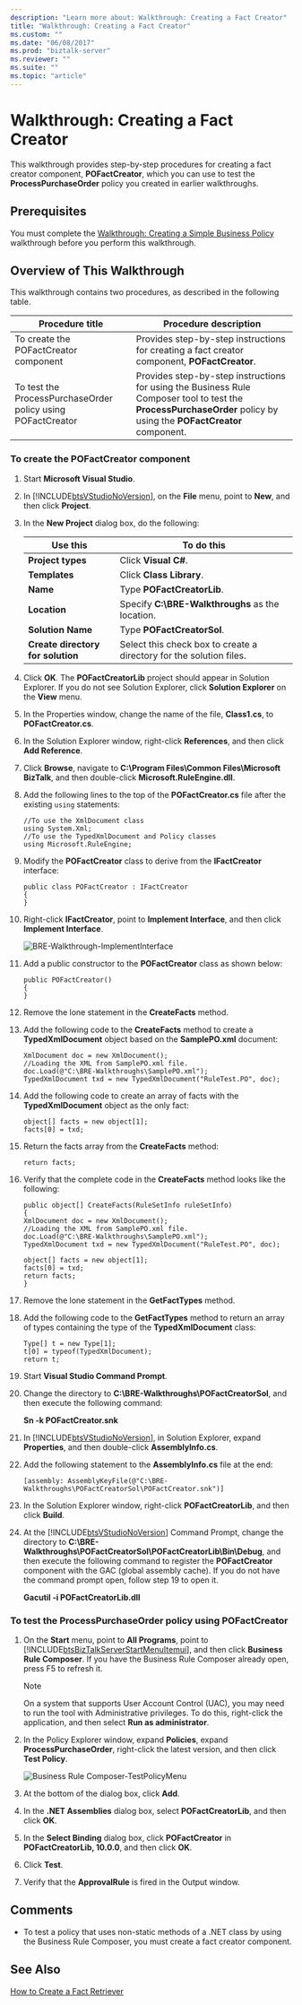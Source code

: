 ```yaml
---
description: "Learn more about: Walkthrough: Creating a Fact Creator"
title: "Walkthrough: Creating a Fact Creator"
ms.custom: ""
ms.date: "06/08/2017"
ms.prod: "biztalk-server"
ms.reviewer: ""
ms.suite: ""
ms.topic: "article"
---
```

# Walkthrough: Creating a Fact Creator
This walkthrough provides step-by-step procedures for creating a fact creator component, **POFactCreator**, which you can use to test the **ProcessPurchaseOrder** policy you created in earlier walkthroughs.  

## Prerequisites  
 You must complete the [Walkthrough: Creating a Simple Business Policy](../core/walkthrough-creating-a-simple-business-policy.md) walkthrough before you perform this walkthrough.  

## Overview of This Walkthrough  
 This walkthrough contains two procedures, as described in the following table.  

|Procedure title|Procedure description|  
|---------------------|---------------------------|  
|To create the POFactCreator component|Provides step-by-step instructions for creating a fact creator component, **POFactCreator**.|  
|To test the ProcessPurchaseOrder policy using POFactCreator|Provides step-by-step instructions for using the Business Rule Composer tool to test the **ProcessPurchaseOrder** policy by using the **POFactCreator** component.|  

### To create the POFactCreator component  

1. Start **Microsoft Visual Studio**.  

2. In [!INCLUDE[btsVStudioNoVersion](../includes/btsvstudionoversion-md.md)], on the **File** menu, point to **New**, and then click **Project**.  

3. In the **New Project** dialog box, do the following:  


   |             Use this              |                             To do this                              |
   |-----------------------------------|---------------------------------------------------------------------|
   |         **Project types**         |                        Click **Visual C#**.                         |
   |           **Templates**           |                      Click **Class Library**.                       |
   |             **Name**              |                     Type **POFactCreatorLib**.                      |
   |           **Location**            |          Specify **C:\BRE-Walkthroughs** as the location.           |
   |         **Solution Name**         |                     Type **POFactCreatorSol**.                      |
   | **Create directory for solution** | Select this check box to create a directory for the solution files. |


4. Click **OK**. The **POFactCreatorLib** project should appear in Solution Explorer. If you do not see Solution Explorer, click **Solution Explorer** on the **View** menu.  

5. In the Properties window, change the name of the file, **Class1.cs**, to **POFactCreator.cs**.  

6. In the Solution Explorer window, right-click **References**, and then click **Add Reference**.  

7. Click **Browse**, navigate to **C:\Program Files\Common Files\Microsoft BizTalk**, and then double-click **Microsoft.RuleEngine.dll**.  

8. Add the following lines to the top of the **POFactCreator.cs** file after the existing `using` statements:  

   ```  
   //To use the XmlDocument class  
   using System.Xml;  
   //To use the TypedXmlDocument and Policy classes  
   using Microsoft.RuleEngine;   
   ```  

9. Modify the **POFactCreator** class to derive from the **IFactCreator** interface:  

    ```  
    public class POFactCreator : IFactCreator  
    {  
    }  
    ```  

10. Right-click **IFactCreator**, point to **Implement Interface**, and then click **Implement Interface**.  

     ![BRE&#45;Walkthrough&#45;ImplementInterface](../core/media/ca1ae06c-ad24-4eac-94c3-5a06ad0f7305.gif "ca1ae06c-ad24-4eac-94c3-5a06ad0f7305")  

11. Add a public constructor to the **POFactCreator** class as shown below:  

    ```  
    public POFactCreator()  
    {  
    }  
    ```  

12. Remove the lone statement in the **CreateFacts** method.  

13. Add the following code to the **CreateFacts** method to create a **TypedXmlDocument** object based on the **SamplePO.xml** document:  

    ```  
    XmlDocument doc = new XmlDocument();  
    //Loading the XML from SamplePO.xml file.  
    doc.Load(@"C:\BRE-Walkthroughs\SamplePO.xml");  
    TypedXmlDocument txd = new TypedXmlDocument("RuleTest.PO", doc);  
    ```  

14. Add the following code to create an array of facts with the **TypedXmlDocument** object as the only fact:  

    ```  
    object[] facts = new object[1];  
    facts[0] = txd;   
    ```  

15. Return the facts array from the **CreateFacts** method:  

    ```  
    return facts;  
    ```  

16. Verify that the complete code in the **CreateFacts** method looks like the following:  

    ```  
    public object[] CreateFacts(RuleSetInfo ruleSetInfo)  
    {  
    XmlDocument doc = new XmlDocument();  
    //Loading the XML from SamplePO.xml file.  
    doc.Load(@"C:\BRE-Walkthroughs\SamplePO.xml");  
    TypedXmlDocument txd = new TypedXmlDocument("RuleTest.PO", doc);  

    object[] facts = new object[1];  
    facts[0] = txd;  
    return facts;  
    }  
    ```  

17. Remove the lone statement in the **GetFactTypes** method.  

18. Add the following code to the **GetFactTypes** method to return an array of types containing the type of the **TypedXmlDocument** class:  

    ```  
    Type[] t = new Type[1];  
    t[0] = typeof(TypedXmlDocument);  
    return t;  
    ```  

19. Start **Visual Studio Command Prompt**.  

20. Change the directory to **C:\BRE-Walkthroughs\POFactCreatorSol**, and then execute the following command:  

     **Sn -k POFactCreator.snk**  

21. In [!INCLUDE[btsVStudioNoVersion](../includes/btsvstudionoversion-md.md)], in Solution Explorer, expand **Properties**, and then double-click **AssemblyInfo.cs**.  

22. Add the following statement to the **AssemblyInfo.cs** file at the end:  

    ```  
    [assembly: AssemblyKeyFile(@"C:\BRE-Walkthroughs\POFactCreatorSol\POFactCreator.snk")]  
    ```  

23. In the Solution Explorer window, right-click **POFactCreatorLib**, and then click **Build**.  

24. At the [!INCLUDE[btsVStudioNoVersion](../includes/btsvstudionoversion-md.md)] Command Prompt, change the directory to **C:\BRE-Walkthroughs\POFactCreatorSol\POFactCreatorLib\Bin\Debug**, and then execute the following command to register the **POFactCreator** component with the GAC (global assembly cache). If you do not have the command prompt open, follow step 19 to open it.  

     **Gacutil -i POFactCreatorLib.dll**  

### To test the ProcessPurchaseOrder policy using POFactCreator  

1. On the **Start** menu, point to **All Programs**, point to [!INCLUDE[btsBizTalkServerStartMenuItemui](../includes/btsbiztalkserverstartmenuitemui-md.md)], and then click **Business Rule Composer**. If you have the Business Rule Composer already open, press F5 to refresh it.  

   > [!NOTE]
   >  On a system that supports User Account Control (UAC), you may need to run the tool with Administrative privileges. To do this, right-click the application, and then select **Run as administrator**.  

2. In the Policy Explorer window, expand **Policies**, expand **ProcessPurchaseOrder**, right-click the latest version, and then click **Test Policy**.  

    ![Business Rule Composer&#45;TestPolicyMenu](../core/media/af63c437-aeba-4e6a-a772-3346e7babee5.gif "af63c437-aeba-4e6a-a772-3346e7babee5")  

3. At the bottom of the dialog box, click **Add**.  

4. In the **.NET Assemblies** dialog box, select **POFactCreatorLib**, and then click **OK**.  

5. In the **Select Binding** dialog box, click **POFactCreator** in **POFactCreatorLib, 10.0.0**, and then click **OK**.  

6. Click **Test**.  

7. Verify that the **ApprovalRule** is fired in the Output window.  

## Comments  

-   To test a policy that uses non-static methods of a .NET class by using the Business Rule Composer, you must create a fact creator component.  

## See Also  
 [How to Create a Fact Retriever](../core/how-to-create-a-fact-retriever.md)
